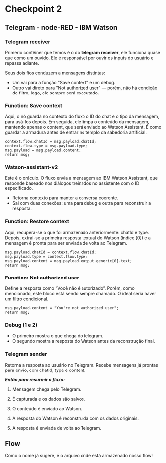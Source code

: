 # Checkpoint 2

## Telegram - node-RED - IBM Watson

### Telegram receiver
Primerio contêiner que temos é o do **telegram receiver**, ele funciona quase que como um ouvido. Ele é responsável por ouvir os inputs do usuário e repassa adiante.

Seus dois fios conduzem a mensagens distintas:

- Um vai para a função "Save context" e um debug.
- Outro vai direto para "Not authorized user" — porém, não há condição de filtro, logo, ele sempre será executado.

### Function: Save context
Aqui, o nó guarda no contexto do fluxo o ID do chat e o tipo da mensagem, para usá-los depois. Em seguida, ele limpa o conteúdo da mensagem, mantendo apenas o content, que será enviado ao Watson Assistant. É como guardar a armadura antes de entrar no templo da sabedoria artificial.


    context.flow.chatId = msg.payload.chatId;
    context.flow.type = msg.payload.type;
    msg.payload = msg.payload.content;
    return msg;


### Watson-assistant-v2
Este é o oráculo. O fluxo envia a mensagem ao IBM Watson Assistant, que responde baseado nos diálogos treinados no assistente com o ID especificado.
- Retorna contexto para manter a conversa coerente.
- Sai com duas conexões: uma para debug e outra para reconstruir a resposta.

### Function: Restore context
Aqui, recupera-se o que foi armazenado anteriormente: chatId e type. Depois, extrai-se a primeira resposta textual do Watson (índice [0]) e a mensagem é pronta para ser enviada de volta ao Telegram.

    msg.payload.chatId = context.flow.chatId;
    msg.payload.type = context.flow.type;
    msg.payload.content = msg.payload.output.generic[0].text;
    return msg;

### Function: Not authorized user
Define a resposta como “Você não é autorizado”. Porém, como mencionado, este bloco está sendo sempre chamado. O ideal seria haver um filtro condicional.


    msg.payload.content = "You're not authorized user";
    return msg;

### Debug (1 e 2)
- O primeiro mostra o que chega do telegram.
- O segundo mostra a resposta do Watson antes da reconstrução final.
  
### Telegram sender
Retorna a resposta ao usuário no Telegram. Recebe mensagens já prontas para envio, com chatId, type e content.

***Então para resurmir o fluxo:***

1. Mensagem chega pelo Telegram.

2. É capturada e os dados são salvos.

3. O conteúdo é enviado ao Watson.

4. A resposta do Watson é reconstruída com os dados originais.

5. A resposta é enviada de volta ao Telegram.

   
## Flow

Como o nome já sugere, é o arquivo onde está armazenado nosso flow!

